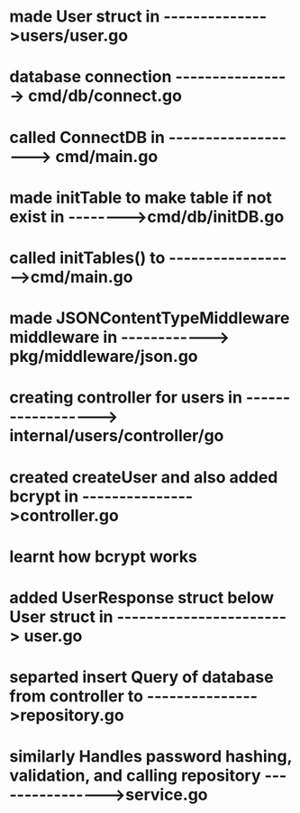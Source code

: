 # made User struct in -------------->users/user.go
# database connection ----------------> cmd/db/connect.go
# called ConnectDB in -------------------> cmd/main.go
# made initTable to make table if not exist in -------->cmd/db/initDB.go
# called initTables() to ------------------>cmd/main.go
# 
# made JSONContentTypeMiddleware middleware in ------------> pkg/middleware/json.go
# creating controller for users in ------------------> internal/users/controller/go
# created createUser and also added bcrypt in --------------->controller.go
# learnt how bcrypt works
# added UserResponse struct below User struct in -----------------------> user.go
#
# separted insert Query of database from controller to --------------->repository.go
# similarly Handles password hashing, validation, and calling repository ---------------->service.go
# 
# 
# 
# 
# 
# 
#
#
#
#
#
#
#
#
#
#
